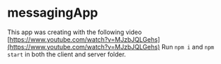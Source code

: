 # messagingApp

This app was creating with the following video [https://www.youtube.com/watch?v=MJzbJQLGehs](https://www.youtube.com/watch?v=MJzbJQLGehs)
Run `npm i` and `npm start` in both the client and server folder.
